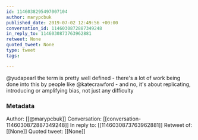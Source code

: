 ```yaml
---
id: 1146038295497007104
author: marypcbuk
published_date: 2019-07-02 12:49:56 +00:00
conversation_id: 1146030872887349248
in_reply_to: 1146030873763962881
retweet: None
quoted_tweet: None
type: tweet
tags:

---
```


@yudapearl the term is pretty well defined - there's a lot of work being done into this by people like @katecrawford - and no, it's about replicating, introducing or amplifying bias, not just any difficulty

### Metadata

Author: [[@marypcbuk]]
Conversation: [[conversation-1146030872887349248]]
In reply to: [[1146030873763962881]]
Retweet of: [[None]]
Quoted tweet: [[None]]
